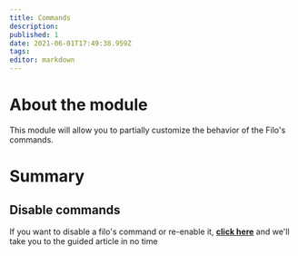 ```yaml
---
title: Commands
description:
published: 1
date: 2021-06-01T17:49:38.959Z
tags:
editor: markdown
---
```


# About the module

This module will allow you to partially customize the behavior of the Filo's commands.

# Summary

## Disable commands

If you want to disable a filo's command or re-enable it, **[click here](/en/modules/commands/disable)** and we'll take you to the guided article in no time
